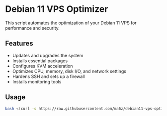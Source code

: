# Debian 11 VPS Optimizer

This script automates the optimization of your Debian 11 VPS for performance and security.

## Features

- Updates and upgrades the system
- Installs essential packages
- Configures KVM acceleration
- Optimizes CPU, memory, disk I/O, and network settings
- Hardens SSH and sets up a firewall
- Installs monitoring tools

## Usage

```bash
bash <(curl -s https://raw.githubusercontent.com/ma6z/debian11-vps-optimizer/main/vps-optimizer-debian11.sh)
